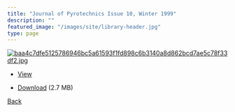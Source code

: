 ```yaml
---
title: "Journal of Pyrotechnics Issue 10, Winter 1999"
description: ""
featured_image: "/images/site/library-header.jpg"
type: page
---
```


<a href="https://drive.google.com/uc?export=view&id=1lMScq3F000POJWfnJi6NRDyanJCsX4r7" target="_blank">![baa4c7dfe5125786946bc5a61593f1fd898c6b3140a8d862bcd7ae5c78f33df2.jpg](https://drive.google.com/uc?export=view&id=11KCbu1tCUEX8FYa6y0iOV8nGBqLjPvTI)</a>
* <a href="https://drive.google.com/uc?export=view&id=1lMScq3F000POJWfnJi6NRDyanJCsX4r7" target="_blank">View</a>

* [Download](https://drive.google.com/uc?export=download&id=1lMScq3F000POJWfnJi6NRDyanJCsX4r7) (2.7 MB)

[Back](/library/)
